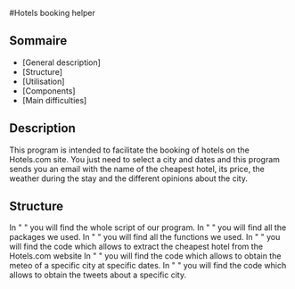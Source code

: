  #Hotels booking helper 
 <a name="hdp"></a> 
 
 ## Sommaire
 
- [General description]
- [Structure]
- [Utilisation]
- [Components]
- [Main difficulties]

<a name="Description"></a> 
## Description
This program is intended to facilitate the booking of hotels on the Hotels.com site. You just need to select a city and dates and this program sends you an email with the name of the cheapest hotel, its price, the weather during the stay and the different opinions about the city.

<a name="Structure"></a>
## Structure
In " " you will find the whole script of our program. 
In " " you will find all the packages we used. 
In " " you will find all the functions we used. 
In " " you will find the code which allows to extract the cheapest hotel from the Hotels.com website 
In " " you will find the code which allows to obtain the meteo of a specific city at specific dates.
In " " you will find the code which allows to obtain the tweets about a specific city. 
